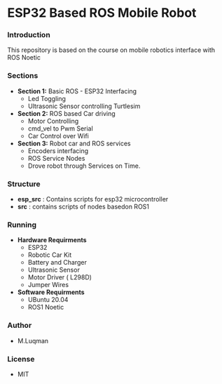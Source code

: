 # ESP32 Based ROS  Mobile Robot

### Introduction
This repository is based on the course on mobile robotics interface with ROS Noetic
### Sections 
- **Section 1:** Basic ROS - ESP32 Interfacing 
    - Led Toggling 
    - Ultrasonic Sensor controlling Turtlesim
- **Section 2:** ROS based Car driving
    - Motor Controlling
    - cmd_vel to Pwm Serial
    - Car Control over Wifi
- **Section 3:** Robot car and ROS services
    - Encoders interfacing
    - ROS Service Nodes
    - Drove robot through Services on Time.

### Structure
- **esp_src** : Contains scripts for esp32 microcontroller
- **src** : contains scripts of nodes basedon ROS1

### Running

- **Hardware Requirments**
    - ESP32
    - Robotic Car Kit
    - Battery and Charger
    - Ultrasonic Sensor
    - Motor Driver ( L298D)
    - Jumper Wires
- **Software Requirments**
    - UBuntu 20.04
    - ROS1 Noetic
### Author
- M.Luqman
 
 ### License 
 - MIT